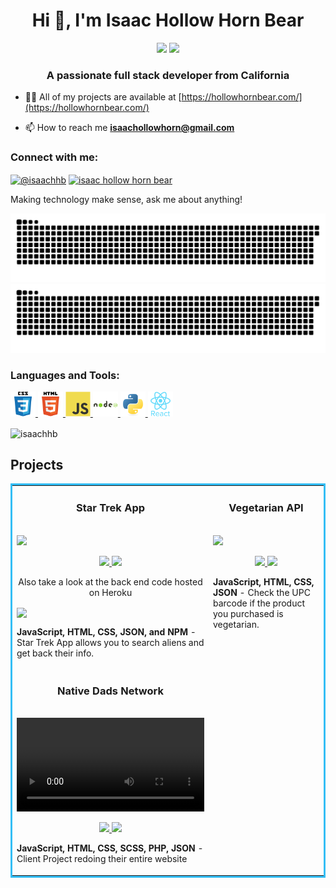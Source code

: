 <h1 align="center">Hi 👋, I'm Isaac Hollow Horn Bear</h1>
<p align="center">
  <img src="https://camo.githubusercontent.com/e8e7b06ecf583bc040eb60e44eb5b8e0ecc5421320a92929ce21522dbc34c891/68747470733a2f2f6d656469612e67697068792e636f6d2f6d656469612f6876524a434c467a6361737252346961377a2f67697068792e676966" height="50px"> <img src="https://media4.giphy.com/media/dlh7c1N7NqrH1ns4Yf/giphy.gif" height="50px">
</p>
<h3 align="center">A passionate full stack developer from California</h3>

- 👨‍💻 All of my projects are available at [https://hollowhornbear.com/](https://hollowhornbear.com/)

- 📫 How to reach me **isaachollowhorn@gmail.com**

<h3 align="left">Connect with me:</h3>
<p align="left">
<a href="https://twitter.com/@isaachhb" target="blank"><img align="center" src="https://raw.githubusercontent.com/rahuldkjain/github-profile-readme-generator/master/src/images/icons/Social/twitter.svg" alt="@isaachhb" height="30" width="40" /></a>
<a href="https://linkedin.com/in/isaac hollow horn bear" target="blank"><img align="center" src="https://raw.githubusercontent.com/rahuldkjain/github-profile-readme-generator/master/src/images/icons/Social/linked-in-alt.svg" alt="isaac hollow horn bear" height="30" width="40" /></a>
</p>

 Making technology make sense, ask me about anything!

![GitHub Snake Light](./assets/github-snake-light.svg#gh-light-mode-only)
![GitHub Snake Dark](./assets/github-snake-dark.svg#gh-dark-mode-only)

<h3 align="left">Languages and Tools:</h3>
<p align="left"> <a href="https://www.w3schools.com/css/" target="_blank" rel="noreferrer"> <img src="https://raw.githubusercontent.com/devicons/devicon/master/icons/css3/css3-original-wordmark.svg" alt="css3" width="40" height="40"/> </a> <a href="https://www.w3.org/html/" target="_blank" rel="noreferrer"> <img src="https://raw.githubusercontent.com/devicons/devicon/master/icons/html5/html5-original-wordmark.svg" alt="html5" width="40" height="40"/> </a> <a href="https://developer.mozilla.org/en-US/docs/Web/JavaScript" target="_blank" rel="noreferrer"> <img src="https://raw.githubusercontent.com/devicons/devicon/master/icons/javascript/javascript-original.svg" alt="javascript" width="40" height="40"/> </a> <a href="https://nodejs.org" target="_blank" rel="noreferrer"> <img src="https://raw.githubusercontent.com/devicons/devicon/master/icons/nodejs/nodejs-original-wordmark.svg" alt="nodejs" width="40" height="40"/> </a> <a href="https://www.python.org" target="_blank" rel="noreferrer"> <img src="https://raw.githubusercontent.com/devicons/devicon/master/icons/python/python-original.svg" alt="python" width="40" height="40"/> </a> <a href="https://reactjs.org/" target="_blank" rel="noreferrer"> <img src="https://raw.githubusercontent.com/devicons/devicon/master/icons/react/react-original-wordmark.svg" alt="react" width="40" height="40"/> </a> </p>

<p><img align="center" src="https://github-readme-stats.vercel.app/api/top-langs?username=isaachhb&show_icons=true&locale=en&layout=compact" alt="isaachhb" /></p>

## Projects

<!-- PROJECTS BEGIN -->
<table bordercolor="#33bef5">
  <tr>
    <td width="50%" valign="top">
      <h3 align="center">Star Trek App</h3>
      <br />
      <a href="https://github.com/IsaacHHB/star-trek-app" target="_blank">
        <img src="https://user-images.githubusercontent.com/99921497/173469258-825fb1d6-149f-4504-96e0-e336d9c320a7.png" />
      </a>
      <br />
      <p align="center">
        <a href="https://github.com/IsaacHHB/star-trek-app" target="_blank">
          <img src="https://img.shields.io/badge/-Repo-000?style=for-the-badge&logo=Github&logoColor=white" />
        </a>
        <a href="https://startrekinfo.netlify.app/" target="_blank">
          <img src="https://img.shields.io/badge/-Website-fff?style=for-the-badge&logo=Wordpress&logoColor=black" />
        </a>
      <p align="center">Also take a look at the back end code hosted on Heroku</p>
        <a href="https://github.com/IsaacHHB/star-trek-api" target="_blank">
          <img align="center" src="https://img.shields.io/badge/-Repo-000?style=for-the-badge&logo=Github&logoColor=white" />
        </a>
      </p>
      <p>
        <strong>JavaScript, HTML, CSS, JSON, and NPM</strong> - Star Trek App allows you to search aliens and get back their info.
      </p>
    </td>
    <td width="50%" valign="top">
      <h3 align="center">Vegetarian API</h3>
      <br />
      <a href="https://github.com/IsaacHHB/Veg-API" target="_blank">
        <img src="https://user-images.githubusercontent.com/99921497/173470789-badb979d-8bf2-428a-9e71-06ffbb729493.png" />
      </a>
      <br />
      <p align="center">
        <a href="https://github.com/IsaacHHB/Veg-API" target="_blank">
          <img src="https://img.shields.io/badge/-Repo-000?style=for-the-badge&logo=Github&logoColor=white" />
        </a>
        <a href="https://veggieapi.netlify.app/" target="_blank">
          <img src="https://img.shields.io/badge/-Website-fff?style=for-the-badge&logo=Wordpress&logoColor=black" />
        </a>
      </p>
      <p>
        <strong>JavaScript, HTML, CSS, JSON</strong> - Check the UPC barcode if the product you purchased is vegetarian.
      </p>
    </td>
  </tr>
  <tr>
    <td width="50%" valign="top">
      <h3 align="center">Native Dads Network</h3>
      <br />
      <a href="https://github.com/IsaacHHB/Nativedads" target="_blank">
        <video src="https://user-images.githubusercontent.com/99921497/173471185-737cef02-b47e-4b72-87c0-05cc34f03f99.png" />
      </a>
      <br />
      <p align="center">
        <a href="https://github.com/IsaacHHB/Nativedads" target="_blank">
          <img src="https://img.shields.io/badge/-Repo-000?style=for-the-badge&logo=Github&logoColor=white" />
        </a>
        <a href="https://nativedadsnetwork.org/" target="_blank">
          <img src="https://img.shields.io/badge/-Website-fff?style=for-the-badge&logo=Wordpress&logoColor=black" />
        </a>
      </p>
      <p>
        <strong>JavaScript, HTML, CSS, SCSS, PHP, JSON</strong> - Client Project redoing their entire website
      </p>
    </td>
    <!-- <td width="50%" valign="top">
      <h3 align="center">Twitch Chat Poll Visualizer</h3>
      <br />
      <a href="https://rascaltwo.github.io/Twitch-Chat-Poll-Visualizer/" target="_blank">
        <video src="https://user-images.githubusercontent.com/9403665/156878940-b72b7486-179f-4e02-9075-5c9b7ef969ce.mp4" />
      </a>
      <br />
      <p align="center">
        <a href="https://github.com/RascalTwo/Twitch-Chat-Poll-Visualizer" target="_blank">
          <img src="https://img.shields.io/badge/-Repo-000?style=for-the-badge&logo=Github&logoColor=white" />
        </a>
        <a href="https://rascaltwo.github.io/Twitch-Chat-Poll-Visualizer/" target="_blank">
          <img src="https://img.shields.io/badge/-Website-fff?style=for-the-badge&logo=Wordpress&logoColor=black" />
        </a>
      </p>
      <p>
        <strong>Chart.js, Twitch, JavaScript, HTML, CSS, and JSON</strong> - Generator of Pie & Line charts showcasing the responses of a Twitch chat to impromptu polls
      </p>
    </td>
  </tr> -->
</table>
